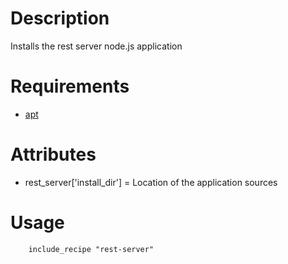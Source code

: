 Description
===========

Installs the rest server node.js application

Requirements
============
* [apt](https://github.com/mdxp/apt)

Attributes
==========
* rest\_server['install_dir'] = Location of the application sources

Usage
=====

        include_recipe "rest-server"
